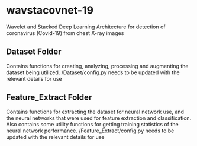 # wavstacovnet-19
Wavelet and Stacked Deep Learning Architecture for detection of coronavirus (Covid-19) from chest X-ray images

## Dataset Folder
Contains functions for creating, analyzing, processing and augmenting the dataset being utilized. 
/Dataset/config.py needs to be updated with the relevant details for use

## Feature_Extract Folder
Contains functions for extracting the dataset for neural network use, and the neural networks that were used for feature extraction and classification. Also contains some utility functions for getting training statistics of the neural network performance. 
/Feature_Extract/config.py needs to be updated with the relevant details for use